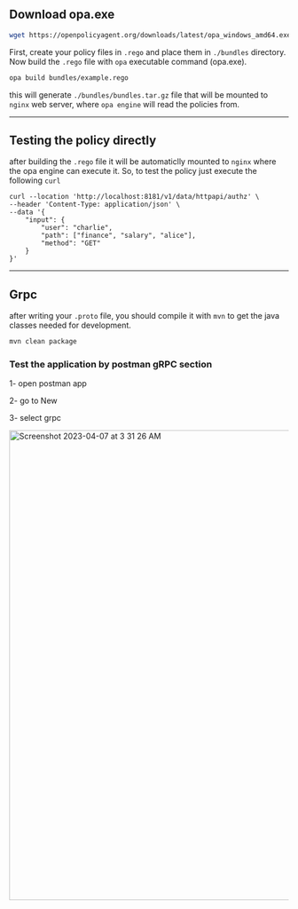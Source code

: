 ## Download opa.exe

```sh
wget https://openpolicyagent.org/downloads/latest/opa_windows_amd64.exe
```

First, create your policy files in `.rego` and place them in `./bundles` directory.
Now build the `.rego` file with `opa` executable command (opa.exe).

```sh
opa build bundles/example.rego
```

this will generate `./bundles/bundles.tar.gz` file that will be mounted to `nginx` web server, where `opa engine` will read the policies from.

---
## Testing the policy directly

after building the `.rego` file it will be automaticlly mounted to `nginx` where the opa engine can execute it.
So, to test the policy just execute the following `curl`
```shell
curl --location 'http://localhost:8181/v1/data/httpapi/authz' \
--header 'Content-Type: application/json' \
--data '{
    "input": {
        "user": "charlie",
        "path": ["finance", "salary", "alice"],
        "method": "GET"
    }
}'
```
---
## Grpc

after writing your `.proto` file, you should compile it with `mvn` to get the java classes needed for development.

```sh
mvn clean package
```


### Test the application by postman gRPC section
1- open postman app

2- go to New

3- select grpc

<img width="847" alt="Screenshot 2023-04-07 at 3 31 26 AM" src="https://user-images.githubusercontent.com/46426188/230517112-d4e2b12f-c7cf-460b-a777-b014aed0071a.png">
